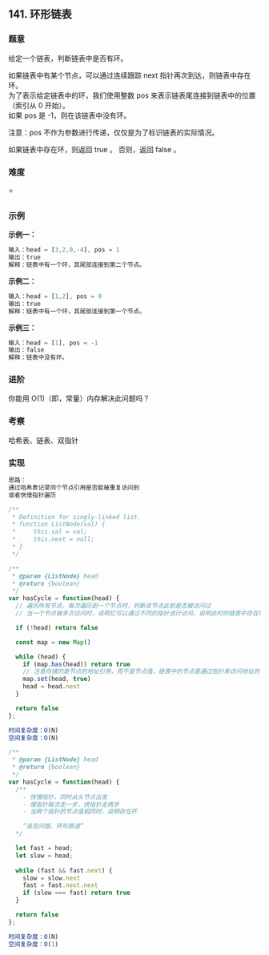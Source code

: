 

  ## 141. 环形链表

  ### 题意

  给定一个链表，判断链表中是否有环。  
  
  如果链表中有某个节点，可以通过连续跟踪 next 指针再次到达，则链表中存在环。   
  为了表示给定链表中的环，我们使用整数 pos 来表示链表尾连接到链表中的位置（索引从 0 开始）。   
  如果 pos 是 -1，则在该链表中没有环。  

  注意：pos 不作为参数进行传递，仅仅是为了标识链表的实际情况。

  如果链表中存在环，则返回 true 。 否则，返回 false 。

  ### 难度

  ⭐

  ### 示例

  **示例一：**

  ```javascript
  输入：head = [3,2,0,-4], pos = 1
  输出：true
  解释：链表中有一个环，其尾部连接到第二个节点。
  ```

  **示例二：**

  ```javascript
  输入：head = [1,2], pos = 0
  输出：true
  解释：链表中有一个环，其尾部连接到第一个节点。
  ```

  **示例三：**

  ```javascript
  输入：head = [1], pos = -1
  输出：false
  解释：链表中没有环。
  ```

  ### 进阶

  你能用 O(1)（即，常量）内存解决此问题吗？

  ### 考察

  哈希表、链表、双指针

  ### 实现

  ```javascript
  思路：
  通过哈希表记录同个节点引用是否能被重复访问到
  或者快慢指针遍历

  /**
   * Definition for singly-linked list.
   * function ListNode(val) {
   *     this.val = val;
   *     this.next = null;
   * }
   */

  /**
   * @param {ListNode} head
   * @return {boolean}
   */
  var hasCycle = function(head) {
    // 遍历所有节点，每次遍历到一个节点时，判断该节点此前是否被访问过
    // 当一个节点被多次访问时，说明它可以通过不同的指针进行访问，说明此时的链表中存在环

    if (!head) return false

    const map = new Map()

    while (head) {
      if (map.has(head)) return true
      // 注意存储的是节点的地址引用，而不是节点值，链表中的节点是通过指针来访问地址的
      map.set(head, true)
      head = head.next
    }

    return false
  };

  时间复杂度：O(N)
  空间复杂度：O(N)

  /**
   * @param {ListNode} head
   * @return {boolean}
   */
  var hasCycle = function(head) {
    /**
      - 快慢指针，同时从头节点出发
      - 慢指针每次走一步，快指针走两步
      - 当两个指针的节点值相同时，说明存在环

      “追及问题、环形跑道”
    */

    let fast = head;
    let slow = head;
    
    while (fast && fast.next) {
      slow = slow.next
      fast = fast.next.next
      if (slow === fast) return true
    }

    return false
  };

  时间复杂度：O(N)
  空间复杂度：O(1)
  ```

